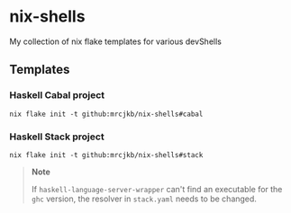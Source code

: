 # nix-shells

My collection of nix flake templates for various devShells

## Templates

### Haskell Cabal project

```console
nix flake init -t github:mrcjkb/nix-shells#cabal
```

### Haskell Stack project

```console
nix flake init -t github:mrcjkb/nix-shells#stack
```

> **Note**
>
> If `haskell-language-server-wrapper` can't find an executable
> for the `ghc` version, the resolver in `stack.yaml` needs to
> be changed.
